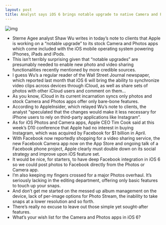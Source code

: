 ```yaml
---
layout: post
title: Analyst says iOS 6 brings notable upgrade to native Camera and Photos apps
---
```

![img](http://media.idownloadblog.com/wp-content/uploads/2012/06/iPhone-4S-two-up-Photos-001.jpg)
* Sterne Agee analyst Shaw Wu writes in today’s note to clients that Apple is working on a “notable upgrade” to its stock Camera and Photos apps which come included with the iOS mobile operating system powering iPhones, iPads and iPods.
* This isn’t terribly surprising given that “notable upgrades” are presumably needed to enable new photo and video sharing functionalities recently mentioned by more credible sources.
* I guess Wu’s a regular reader of the Wall Street Journal newspaper, which reported last month that iOS 6 will bring the ability to synchronize video clips across devices through iCloud, as well as share sets of photos with other iCloud users and comment on them…
* As you know, iCloud in its current incarnation syncs only photos and stock Camera and Photos apps offer only bare-bone features.
* According to AppleInsider, which relayed Wu’s note to clients, the analyst “speculated that the changes would make it less necessary for iPhone users to rely on third-party applications like Instagram”.
* As for iOS Photos and Camera apps, Apple CEO Tim Cook said at this week’s D10 conference that Apple had no interest in buying Instagram, which was acquired by Facebook for $1 billion in April.
* With Facebook now reportedly shopping for a video sharing service, the new Facebook Camera app now on the App Store and ongoing talk of a Facebook phone project, Apple clearly must double down on its social strategy and improve upon iOS feature set.
* It would be nice, for starters, to have deep Facebook integration in iOS 6 so we could post photos to Facebook directly from the Photos or Camera app.
* I’m also keeping my fingers crossed for a major Photos overhaul. It’s seriously lacking in the editing department, offering only basic features to touch up your snaps.
* And don’t get me started on the messed up album management on the device, lack of per-image options for Photo Stream, the inability to take snaps at a lower resolution and so forth.
* There’s really no excuse to leave out those simple yet sought-after features.
* What’s your wish list for the Camera and Photos apps in iOS 6?

